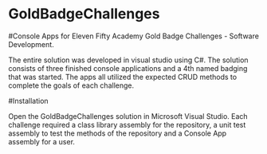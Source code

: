 # GoldBadgeChallenges

#Console Apps for Eleven Fifty Academy Gold Badge Challenges - Software Development.

The entire solution was developed in visual studio using C#. The solution consists of three finished console applications and a 4th named badging that was started. The apps all utilized the expected CRUD methods to complete the goals of each challenge.

#Installation

Open the GoldBadgeChallenges solution in Microsoft Visual Studio. Each challenge required a class library assembly for the repository, a unit test assembly to test the methods of the repository and a Console App assembly for a user.
